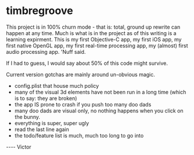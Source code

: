 timbregroove
============

This project is in 100% churn mode - that is: total, ground up rewrite can happen
at any time. Much is what is in the project as of this writing is a learning expirment. 
This is my first Objective-C app, my first iOS app, my first native OpenGL app, my
first real-time processing app, my (almost) first audio processing app. 'Nuff said.

If I had to guess, I would say about 50% of this code might survive.

Current version gotchas are mainly around un-obvious magic.
- config.plist that house much policy 
- many of the visual 3d elements have not been run in a long time (which is to say: they are broken)
- the app IS prone to crash if you push too many doo dads
- many doo dads are visual only, no nothing happens when you click on the bunny.
- everything is super, super ugly
- read the last line again
- the todo/feature list is much, much too long to go into

---- Victor

